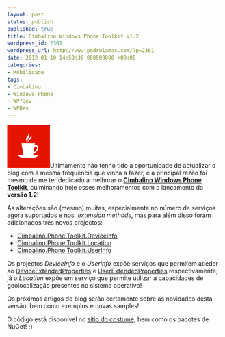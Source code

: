 ```yaml
---
layout: post
status: publish
published: true
title: Cimbalino Windows Phone Toolkit v1.2
wordpress_id: 2361
wordpress_url: http://www.pedrolamas.com/?p=2361
date: 2012-01-10 14:59:36.000000000 +00:00
categories:
- Mobilidade
tags:
- Cimbalino
- Windows Phone
- WP7Dev
- WPDev
---
```

[![](wp-content/uploads/2011/11/Cimbalino-Windows-Phone-Toolkit.png "Cimbalino Windows Phone Toolkit")](http://cimbalino.org)Ultimamente não tenho tido a oportunidade de actualizar o blog com a mesma frequência que vinha a fazer, e a principal razão foi mesmo de me ter dedicado a melhorar o [**Cimbalino Windows Phone Toolkit**](tag/cimbalino/), culminando hoje esses melhoramentos com o lançamento da **versão 1.2**!

As alterações são (mesmo) muitas, especialmente no número de serviços agora suportados e nos  *extension methods*, mas para além disso foram adicionados três novos projectos:

-   [Cimbalino.Phone.Toolkit.DeviceInfo](http://nuget.org/List/Packages/Cimbalino.Phone.Toolkit.DeviceInfo)
-   [Cimbalino.Phone.Toolkit.Location](http://nuget.org/List/Packages/Cimbalino.Phone.Toolkit.Location)
-   [Cimbalino.Phone.Toolkit.UserInfo](http://nuget.org/List/Packages/Cimbalino.Phone.Toolkit.UserInfo)

Os projectos *DeviceInfo* e o *UserInfo* expõe serviços que permitem aceder ao [DeviceExtendedProperties](http://msdn.microsoft.com/en-us/library/microsoft.phone.info.deviceextendedproperties(v=vs.92).aspx) e [UserExtendedProperties](http://msdn.microsoft.com/en-us/library/microsoft.phone.info.userextendedproperties(v=vs.92).aspx) respectivamente; já o *Location* expõe um serviço que permite utilizar a capacidades de geolocalização presentes no sistema operativo!

Os próximos artigos do blog serão certamente sobre as novidades desta versão, bem como exemplos e novas samples!

O código está disponível no [sítio do costume](http://cimbalino.org), bem como os pacotes de NuGet! ;)
